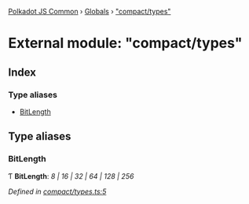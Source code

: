 [Polkadot JS Common](../README.md) › [Globals](../globals.md) › ["compact/types"](_compact_types_.md)

# External module: "compact/types"

## Index

### Type aliases

* [BitLength](_compact_types_.md#bitlength)

## Type aliases

###  BitLength

Ƭ **BitLength**: *8 | 16 | 32 | 64 | 128 | 256*

*Defined in [compact/types.ts:5](https://github.com/polkadot-js/common/blob/d108970d/packages/util/src/compact/types.ts#L5)*
